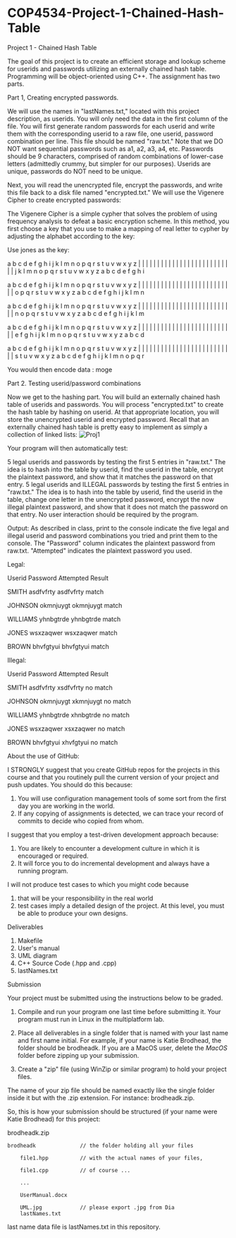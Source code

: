 # COP4534-Project-1-Chained-Hash-Table
Project 1 - Chained Hash Table

The goal of this project is to create an efficient storage and lookup scheme for userids and passwords utilizing an externally chained hash table. Programming will be object-oriented using C++. The assignment has two parts.

Part 1, Creating encrypted passwords.

We will use the names in "lastNames.txt," located with this project description, as userids. You will only need the data in the first column of the file. You will first generate random passwords for each userid and write them with the corresponding userid to a raw file, one userid, password combination per line. This file should be named "raw.txt." Note that we DO NOT want sequential passwords such as a1, a2, a3, a4, etc. Passwords should be 9 characters, comprised of random combinations of lower-case letters (admittedly crummy, but simpler for our purposes). Userids are unique, passwords do NOT need to be unique.

Next, you will read the unencrypted file, encrypt the passwords, and write this file back to a disk file named "encrypted.txt." We will use the Vigenere Cipher to create encrypted passwords:

The Vigenere Cipher is a simple cypher that solves the problem of using frequency analysis to defeat a basic encryption scheme. In this method, you first choose a key that you use to make a mapping of real letter to cypher by adjusting the alphabet according to the key:

Use jones as the key:

a b c d e f g h i j k l m n o p q r s t u v w x y z
| | | | | | | | | | | | | | | | | | | | | | | | | |
j k l m n o p q r s t u v w x y z a b c d e f g h i

a b c d e f g h i j k l m n o p q r s t u v w x y z
| | | | | | | | | | | | | | | | | | | | | | | | | |
o p q r s t u v w x y z a b c d e f g h i j k l m n

a b c d e f g h i j k l m n o p q r s t u v w x y z
| | | | | | | | | | | | | | | | | | | | | | | | | |
n o p q r s t u v w x y z a b c d e f g h i j k l m

a b c d e f g h i j k l m n o p q r s t u v w x y z
| | | | | | | | | | | | | | | | | | | | | | | | | |
e f g h i j k l m n o p q r s t u v w x y z  a b c d 

a b c d e f g h i j k l m n o p q r s t u v w x y z
| | | | | | | | | | | | | | | | | | | | | | | | | |
s t u v w x y z  a b c d e f g h i j k l m n o p q r

You would then encode data :  moge

Part 2. Testing userid/password combinations

Now we get to the hashing part. You will build an externally chained hash table of userids and passwords. You will process "encrypted.txt" to create the hash table by hashing on userid. At that appropriate location, you will store the unencrypted userid and encrypted password. Recall that an externally chained hash table is pretty easy to implement as simply a collection of linked lists:
![Proj1](https://user-images.githubusercontent.com/89366767/187961614-c0afaaad-cbb1-4921-9ff5-368ad18578c5.jpg)

Your program will then automatically test:

5 legal userids and passwords by testing the first 5 entries in "raw.txt." The idea is to hash into the table by userid, find the userid in the table, encrypt the plaintext password, and show that it matches the password on that entry.
5 legal userids and ILLEGAL passwords by testing the first 5 entries in "raw.txt." The idea is to hash into the table by userid, find the userid in the table, change one letter in the unencrypted password, encrypt the now illegal plaintext password, and show that it does not match the password on that entry.
No user interaction should be required by the program.

Output:
As described in class, print to the console indicate the five legal and illegal userid and password combinations you tried and print them to the console. The "Password" column indicates the plaintext password from raw.txt. "Attempted" indicates the plaintext password you used.

Legal:

Userid    Password  Attempted Result

SMITH     asdfvfrty asdfvfrty match

JOHNSON   okmnjuygt okmnjuygt match

WILLIAMS  yhnbgtrde yhnbgtrde match

JONES     wsxzaqwer wsxzaqwer match

BROWN     bhvfgtyui bhvfgtyui match

Illegal:

Userid      Password   Attempted  Result

SMITH       asdfvfrty  xsdfvfrty  no match

JOHNSON     okmnjuygt  xkmnjuygt  no match

WILLIAMS    yhnbgtrde  xhnbgtrde  no match

JONES       wsxzaqwer  xsxzaqwer  no match

BROWN       bhvfgtyui  xhvfgtyui  no match

About the use of GitHub:

I STRONGLY suggest that you create GitHub repos for the projects in this course and that you routinely pull the current version of your project and push updates. You should do this because:

1. You will use configuration management tools of some sort from the first day you are working in the world.
2. If any copying of assignments is detected, we can trace your record of commits to decide who copied from whom.

I suggest that you employ a test-driven development approach because:

1. You are likely to encounter a development culture in which it is encouraged or required.
2. It will force you to do incremental development and always have a running program.

I will not produce test cases to which you might code because

1. that will be your responsibility in the real world
2. test cases imply a detailed design of the project. At this level, you must be able to produce your own designs.

Deliverables

1) Makefile
2) User's manual
3) UML diagram
4) C++ Source Code (.hpp and .cpp)
5) lastNames.txt

Submission

Your project must be submitted using the instructions below to be graded.

1. Compile and run your program one last time before submitting it. Your program must run in Linux in the multiplatform lab. 

2. Place all deliverables in a single folder that is named with your last name and first name initial. For example, if your name is Katie Brodhead, the folder should be brodheadk. If you are a MacOS user, delete the _MacOS_ folder before zipping up your submission.

3. Create a "zip"  file (using WinZip or similar program) to hold your project files.

The name of your zip file should be named exactly like the single folder inside it but with the .zip extension. For instance:  brodheadk.zip.

So, this is how your submission should be structured (if your name were Katie Brodhead) for this project:

brodheadk.zip

    brodheadk              // the folder holding all your files

        file1.hpp          // with the actual names of your files,

        file1.cpp          // of course ...

        ...

        UserManual.docx

        UML.jpg            // please export .jpg from Dia
        lastNames.txt

last name data file is lastNames.txt in this repository.
